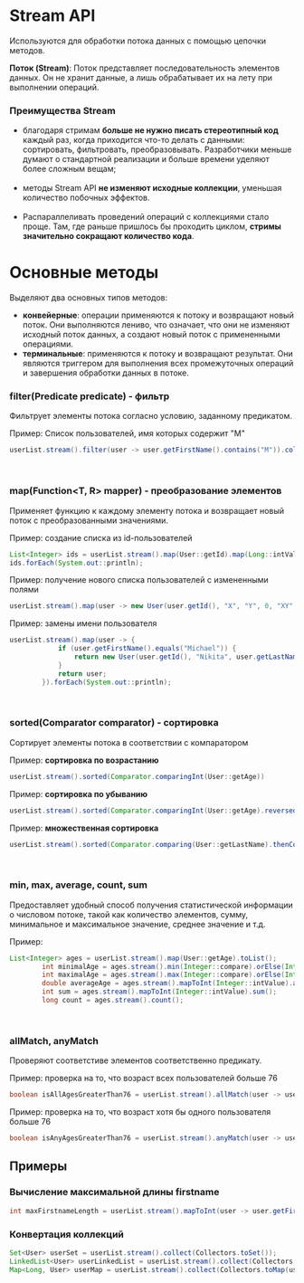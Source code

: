 # Stream API

Используются для обработки потока данных с помощью цепочки методов.

**Поток (Stream)**: Поток представляет последовательность элементов данных. Он не хранит данные, а лишь обрабатывает их на лету при выполнении операций.

### Преимущества Stream

- благодаря стримам **больше не нужно писать стереотипный код** каждый раз, когда приходится что-то делать с данными: сортировать, фильтровать, преобразовывать. Разработчики меньше думают о стандартной реализации и больше времени уделяют более сложным вещам;
<br><br>
- методы Stream API **не изменяют исходные коллекции**, уменьшая количество побочных эффектов.
<br><br>
- Распараллеливать проведений операций с коллекциями стало проще. Там, где раньше пришлось бы проходить циклом, **стримы значительно сокращают количество кода**.

# Основные методы

Выделяют два основных типов методов:

- **конвейерные**: операции применяются к потоку и возвращают новый поток. Они выполняются лениво, что означает, что они не изменяют исходный поток данных, а создают новый поток с примененными операциями.
- **терминальные**: применяются к потоку и возвращают результат. Они являются триггером для выполнения всех промежуточных операций и завершения обработки данных в потоке.


### filter(Predicate<T> predicate) - фильтр
Фильтрует элементы потока согласно условию, заданному предикатом.

Пример: 
Список пользователей, имя которых содержит "М"
```java
userList.stream().filter(user -> user.getFirstName().contains("M")).collect(Collectors.toSet()).forEach(System.out::println);
```

<br>

### map(Function<T, R> mapper) - преобразование элементов
Применяет функцию к каждому элементу потока и возвращает новый поток с преобразованными значениями.

Пример: создание списка из id-пользователей
```java
List<Integer> ids = userList.stream().map(User::getId).map(Long::intValue).collect(Collectors.toList());
ids.forEach(System.out::println);
```
Пример: получение нового списка пользователей с измененными полями
```java
userList.stream().map(user -> new User(user.getId(), "X", "Y", 0, "XY")).forEach(System.out::println);
```

Пример: замены имени пользователя
```java
userList.stream().map(user -> {
            if (user.getFirstName().equals("Michael")) {
                return new User(user.getId(), "Nikita", user.getLastName(), user.getAge(), user.getNationality());
            }
            return user;
        }).forEach(System.out::println);
```

<br>

### sorted(Comparator<T> comparator) - сортировка
Сортирует элементы потока в соответствии с компаратором

Пример: **сортировка по возрастанию**
```java
userList.stream().sorted(Comparator.comparingInt(User::getAge))
```

Пример: **сортировка по убыванию**
```java
userList.stream().sorted(Comparator.comparingInt(User::getAge).reversed())
```

Пример: **множественная сортировка**
```java
userList.stream().sorted(Comparator.comparing(User::getLastName).thenComparing(User::getFirstName))
```
<br>

### min, max, average, count, sum
Предоставляет удобный способ получения статистической информации о числовом потоке, такой как количество элементов, сумму, минимальное и максимальное значение, среднее значение и т.д.

Пример:
```java
List<Integer> ages = userList.stream().map(User::getAge).toList();
        int minimalAge = ages.stream().min(Integer::compare).orElse(Integer.MAX_VALUE);
        int maximalAge = ages.stream().max(Integer::compare).orElse(Integer.MIN_VALUE);
        double averageAge = ages.stream().mapToInt(Integer::intValue).average().orElse(0);
        int sum = ages.stream().mapToInt(Integer::intValue).sum();
        long count = ages.stream().count();
```

<br>

### allMatch, anyMatch

Проверяют соответстиве элементов соответственно предикату.

Пример: проверка на то, что возраст всех пользователей больше 76
```java
boolean isAllAgesGreaterThan76 = userList.stream().allMatch(user -> user.getAge() > 76);
```

Пример: проверка на то, что возраст хотя бы одного пользователя больше 76
```java
boolean isAnyAgesGreaterThan76 = userList.stream().anyMatch(user -> user.getAge() > 76);
```


## Примеры

### Вычисление максимальной длины firstname

```java
int maxFirstnameLength = userList.stream().mapToInt(user -> user.getFirstName().length()).summaryStatistics().getMax();
```

### Конвертация коллекций

```java
Set<User> userSet = userList.stream().collect(Collectors.toSet());
LinkedList<User> userLinkedList = userList.stream().collect(Collectors.toCollection(LinkedList::new));
Map<Long, User> userMap = userList.stream().collect(Collectors.toMap(user -> user.getId(), user -> user));
```